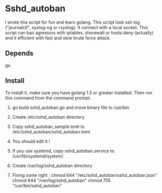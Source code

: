 # Sshd_autoban

I wrote this script for fun and learn golang. This script look ssh log
("journalctl", syslog-ng or rsyslog). It connect with a local socket.
This script can ban agressors with iptables, shorewall or hosts.deny
(actually) and it efficient with fast and slow brute force attack.


## Depends

go


## Install

To install it, make sure you have golang 1.3 or greater installed. Then run
this command from the command prompt:

1. go build sshd_autoban.go and move binary file to /usr/bin

2. Create /etc/sshd_autoban directory

3. Copy sshd_autoban_sample.toml to /etc/sshd_autoban/sshd_autoban.toml

4. You should edit it !

5. If you use systemd, copy sshd_autoban.service to /usr/lib/systemd/system/

6. Create /var/log/sshd_autoban directory

7. Fixing some right :
		chmod 644 "/etc/sshd_autoban/sshd_autoban.json"
		chmod 644 "/var/log/sshd_autoban"
		chmod 755 "/usr/bin/sshd_autoban"
